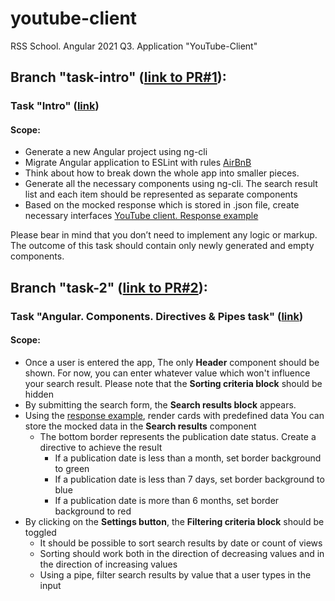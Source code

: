 # youtube-client
RSS School. Angular 2021 Q3. Application "YouTube-Client"

## Branch "task-intro" ([link to PR#1](https://github.com/Musmen/youtube-client/pull/1)): 
### Task "Intro" ([link](https://github.com/rolling-scopes-school/tasks/blob/master/tasks/angular/intro.md))

#### Scope:
- Generate a new Angular project using ng-cli
- Migrate Angular application to ESLint with rules [AirBnB](https://github.com/airbnb/javascript)
- Think about how to break down the whole app into smaller pieces.
- Generate all the necessary components using ng-cli. The search result list and each item should be represented as separate components
- Based on the mocked response which is stored in .json file, create necessary interfaces
[YouTube client. Response example](https://github.com/rolling-scopes-school/tasks/blob/master/tasks/angular/response.json)

Please bear in mind that you don’t need to implement any logic or markup. The outcome of this task should contain only newly generated and empty components.

## Branch "task-2" ([link to PR#2](https://github.com/Musmen/youtube-client/pull/2)): 
### Task "Angular. Components. Directives & Pipes task" ([link](https://github.com/rolling-scopes-school/tasks/blob/master/tasks/angular/components-directives-pipes.md))

#### Scope:
- Once a user is entered the app, The only **Header** component should be shown.
For now, you can enter whatever value which won't influence your search result.
Please note that the **Sorting criteria block** should be hidden
- By submitting the search form, the **Search results block** appears.
- Using the [response example](https://github.com/rolling-scopes-school/tasks/blob/master/tasks/angular/response.json), render cards with predefined data
    You can store the mocked data in the **Search results** component
    - The bottom border represents the publication date status. Create a directive to achieve the result
        - If a publication date is less than a month, set border background to green
        - If a publication date is less than 7 days, set border background to blue
        - If a publication date is more than 6 months, set border background to red
- By clicking on the **Settings button**, the **Filtering criteria block** should be toggled
    - It should be possible to sort search results by date or count of views
    - Sorting should work both in the direction of decreasing values and in the direction of increasing values
    - Using a pipe, filter search results by value that a user types in the input